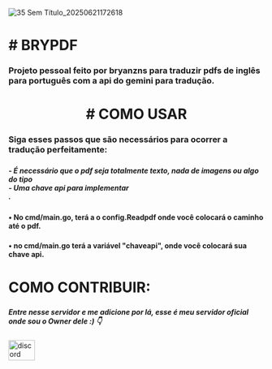![35 Sem Título_20250621172618](https://github.com/user-attachments/assets/a90b18fc-d730-4c90-bd66-1061f5bc9e3c)
<h1 align="left"># BRYPDF</h1>

###

<h3 align="left">Projeto pessoal feito por bryanzns para traduzir pdfs de inglês para português com a api do gemini para tradução.</h3>

###

<h1 align="center"># COMO USAR</h1>

###

<h3 align="left">Siga esses passos que são necessários para ocorrer a tradução perfeitamente:</h3>

###

<h5 align="left">- É necessário que o pdf seja totalmente texto, nada de imagens ou algo do tipo<br>- Uma chave api para implementar<br>.</h5>

###

<h4 align="left">• No cmd/main.go, terá a o config.Readpdf onde você colocará o caminho até o pdf.</h4>

###

<h4 align="left">• no cmd/main.go terá  a variável "chaveapi", onde você colocará sua chave api.</h4>

###

<h1 align="left">COMO CONTRIBUIR:</h1>

###

<h5 align="left">Entre nesse servidor e me adicione por lá, esse é meu servidor oficial onde sou o Owner dele :) 👇</h5>

###

<div align="left">
  <a href="https://discord.gg/ZY4hAag75h" target="_blank">
    <img src="https://raw.githubusercontent.com/maurodesouza/profile-readme-generator/master/src/assets/icons/social/discord/default.svg" width="52" height="40" alt="discord logo"  />
  </a>
</div>

###
